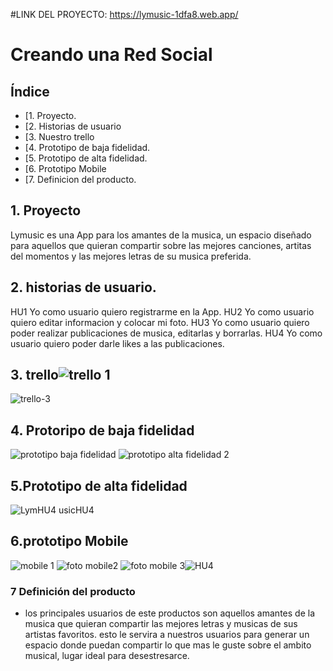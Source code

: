 #LINK DEL PROYECTO: https://lymusic-1dfa8.web.app/

# Creando una Red Social

## Índice

* [1. Proyecto.
* [2. Historias de  usuario
* [3. Nuestro trello
* [4. Prototipo de baja fidelidad.
* [5. Prototipo de alta fidelidad.
* [6. Prototipo Mobile
* [7. Definicion del producto.
 

## 1. Proyecto

Lymusic es una App para los amantes de la musica, un espacio diseñado para aquellos que quieran compartir sobre las mejores canciones, artitas del momentos y las mejores letras de su musica preferida.

## 2. historias de usuario.
HU1 Yo como usuario quiero registrarme en la App.
HU2 Yo como usuario quiero editar informacion y colocar mi foto.
HU3 Yo como usuario quiero poder realizar publicaciones de musica, editarlas y borrarlas.
HU4 Yo como usuario quiero poder darle likes a las publicaciones.

## 3. trello![trello 1](https://user-images.githubusercontent.com/113929552/207183612-aedc6f77-a98f-4cfb-bfe8-1c34b93d8c58.png)
![trello-3](https://user-images.githubusercontent.com/113929552/207183643-07c63041-23d5-4c00-b7fe-fb51e9a7ee74.png)

## 4. Protoripo de baja fidelidad
![prototipo baja fidelidad](https://user-images.githubusercontent.com/113929552/207183887-5935902d-c03b-4efb-9568-e981adeeeb7e.png)
![prototipo alta fidelidad 2](https://user-images.githubusercontent.com/113929552/207183893-a301a19d-7971-4001-bd1a-f3a822e1b5d3.png)

## 5.Prototipo de alta fidelidad
![Lym![HU4](https://user-images.githubusercontent.com/113929552/207195431-c5d74527-dcd0-4c3a-9b86-979134692f05.png)
usic![HU4](https://user-images.githubusercontent.com/113929552/207479854-90976ea2-6da3-46ed-821e-03f785a0cdbd.png)
](https://user-images.githubusercontent.com/113929552/207184880-22587966-5bf4-4c07-9973-0123c9ab9e26.png)


## 6.prototipo Mobile
![mobile 1](https://user-images.githubusercontent.com/113929552/207189811-0545ec7e-d661-4e10-a04e-f13c2f7c7421.png)
![foto mobile2](https://user-images.githubusercontent.com/113929552/207189853-da1fa161-dde6-429a-8424-44607be254d4.png)
![foto mobile 3](https://user-images.githubusercontent.com/113929552/207189878-09716205-1c3d-4de0-9a5f-dbc013c1753c.png)![HU4](https://user-images.githubusercontent.com/113929552/207479920-b61f5917-5652-48e8-b092-875b954f5314.png)


### 7 Definición del producto
* los principales usuarios de este productos son aquellos amantes de la musica que quieran compartir las mejores letras y musicas de sus artistas favoritos.
esto le servira a nuestros usuarios para generar un espacio donde puedan compartir lo que mas le guste sobre el ambito musical, lugar ideal para desestresarce.

